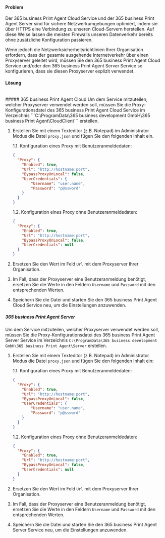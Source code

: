#### Problem
Der 365 business Print Agent Cloud Service und der 365 business Print Agent Server sind für sichere Netzwerkumgebungen optimiert, indem sie über HTTPS eine Verbindung zu unseren Cloud-Servern herstellen.
Auf diese Weise lassen die meisten Firewalls unseren Datenverkehr bereits ohne zusätzliche Konfiguration passieren.

Wenn jedoch die Netzwerksicherheitsrichtlinien Ihrer Organisation erfordern, dass der gesamte ausgehende Internetverkehr über einen Proxyserver geleitet wird, müssen Sie den 365 business Print Agent Cloud Service und/oder den 365 business Print Agent Server Service so konfigurieren, dass sie diesen Proxyserver explizit verwendet.

#### Lösung
<br>
##### 365 business Print Agent Cloud
Um dem Service mitzuteilen, welcher Proxyserver verwendet werden soll, müssen Sie die Proxy-Konfigurationsdatei des 365 business Print Agent Cloud Service im Verzeichnis ```C:\ProgramData\365 business development GmbH\365 business Print Agent\CloudClient``` erstellen.


1. Erstellen Sie mit einem Texteditor (z.B. Notepad) im Administrator Modus die Datei ```proxy.json``` und fügen Sie den folgenden Inhalt ein.
    
    1.1. Konfiguration eines Proxy mit Benutzeranmeldedaten:
    ```json
    {
      "Proxy": {
        "Enabled": true,
        "Url": "http://hostname:port",
        "BypassProxyOnLocal": false,
        "UserCredentials": {
    		"Username": "user.name",
    		"Password": "p@ssword"
    	}
      }
    }
    ```
    1.2. Konfiguration eines Proxy ohne Benutzeranmeldedaten:
    ```json
    {
      "Proxy": {
        "Enabled": true,
        "Url": "http://hostname:port",
        "BypassProxyOnLocal": false,
        "UserCredentials": null
      }
    }
    ```
2. Ersetzen Sie den Wert im Feld ```Url``` mit dem Proxyserver Ihrer Organisation.
3. Im Fall, dass der Proxyserver eine Benutzeranmeldung benötigt, ersetzen Sie die Werte in den Feldern ```Username``` und ```Password``` mit den entsprechenden Werten.
4. Speichern Sie die Datei und starten Sie den 365 business Print Agent Cloud Service neu, um die Einstellungen anzuwenden.

##### 365 business Print Agent Server
Um dem Service mitzuteilen, welcher Proxyserver verwendet werden soll, müssen Sie die Proxy-Konfigurationsdatei des 365 business Print Agent Server Service im Verzeichnis ```C:\ProgramData\365 business development GmbH\365 business Print Agent\Server``` erstellen.

1. Erstellen Sie mit einem Texteditor (z.B. Notepad) im Administrator Modus die Datei ```proxy.json``` und fügen Sie den folgenden Inhalt ein:
    
    1.1. Konfiguration eines Proxy mit Benutzeranmeldedaten:
    ```json
    {
      "Proxy": {
        "Enabled": true,
        "Url": "http://hostname:port",
        "BypassProxyOnLocal": false,
        "UserCredentials": {
    		"Username": "user.name",
    		"Password": "p@ssword"
    	}
      }
    }
    ```
    1.2. Konfiguration eines Proxy ohne Benutzeranmeldedaten:
    ```json
    {
      "Proxy": {
        "Enabled": true,
        "Url": "http://hostname:port",
        "BypassProxyOnLocal": false,
        "UserCredentials": null
      }
    }
    ```
2. Ersetzen Sie den Wert im Feld ```Url``` mit dem Proxyserver Ihrer Organisation.
3. Im Fall, dass der Proxyserver eine Benutzeranmeldung benötigt, ersetzen Sie die Werte in den Feldern ```Username``` und ```Password``` mit den entsprechenden Werten.
4. Speichern Sie die Datei und starten Sie den 365 business Print Agent Server Service neu, um die Einstellungen anzuwenden.